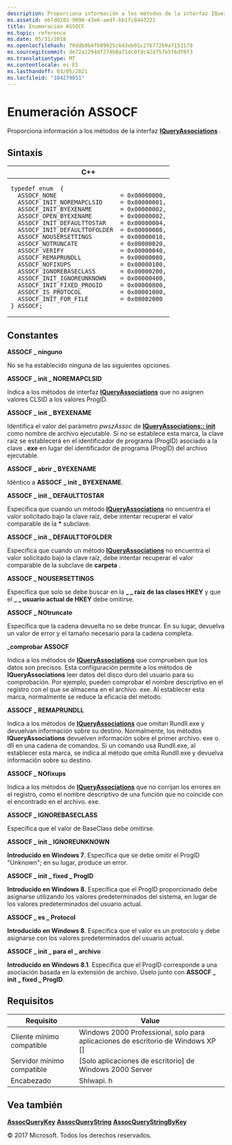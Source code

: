 ```yaml
---
description: Proporciona información a los métodos de la interfaz IQueryAssociations.
ms.assetid: e67d0282-9090-43e6-aedf-bb1fc0443221
title: Enumeración ASSOCF
ms.topic: reference
ms.date: 05/31/2018
ms.openlocfilehash: 70ddb0b4fb89925c643eb01c276772b9a7151578
ms.sourcegitcommit: de72a1294df274b0a71dc0fdc42d757e5f6df0f3
ms.translationtype: MT
ms.contentlocale: es-ES
ms.lasthandoff: 03/05/2021
ms.locfileid: "104279851"
---
```

# <a name="assocf-enumeration"></a>Enumeración ASSOCF

Proporciona información a los métodos de la interfaz [**IQueryAssociations**](/windows/win32/api/shlwapi/nn-shlwapi-iqueryassociations) .

## <a name="syntax"></a>Sintaxis

<span codelanguage="ManagedCPlusPlus"></span>

<table><colgroup><col style="width: 100%" /></colgroup><thead><tr class="header"><th>C++</th></tr></thead><tbody><tr class="odd"><td><pre><code>typedef enum  { 
  ASSOCF_NONE                  = 0x00000000,
  ASSOCF_INIT_NOREMAPCLSID     = 0x00000001,
  ASSOCF_INIT_BYEXENAME        = 0x00000002,
  ASSOCF_OPEN_BYEXENAME        = 0x00000002,
  ASSOCF_INIT_DEFAULTTOSTAR    = 0x00000004,
  ASSOCF_INIT_DEFAULTTOFOLDER  = 0x00000008,
  ASSOCF_NOUSERSETTINGS        = 0x00000010,
  ASSOCF_NOTRUNCATE            = 0x00000020,
  ASSOCF_VERIFY                = 0x00000040,
  ASSOCF_REMAPRUNDLL           = 0x00000080,
  ASSOCF_NOFIXUPS              = 0x00000100,
  ASSOCF_IGNOREBASECLASS       = 0x00000200,
  ASSOCF_INIT_IGNOREUNKNOWN    = 0x00000400,
  ASSOCF_INIT_FIXED_PROGID     = 0x00000800,
  ASSOCF_IS_PROTOCOL           = 0x00001000,
  ASSOCF_INIT_FOR_FILE         = 0x00002000
} ASSOCF;</code></pre></td></tr></tbody></table>



## <a name="constants"></a>Constantes

 <span id="ASSOCF_NONE"></span><span id="assocf_none"></span>**ASSOCF \_ ninguno** 

No se ha establecido ninguna de las siguientes opciones.

 <span id="ASSOCF_INIT_NOREMAPCLSID"></span><span id="assocf_init_noremapclsid"></span>**ASSOCF \_ init \_ NOREMAPCLSID** 

Indica a los métodos de interfaz [**IQueryAssociations**](/windows/win32/api/shlwapi/nn-shlwapi-iqueryassociations) que no asignen valores CLSID a los valores ProgID.

 <span id="ASSOCF_INIT_BYEXENAME"></span><span id="assocf_init_byexename"></span>**ASSOCF \_ init \_ BYEXENAME** 

Identifica el valor del parámetro *pwszAssoc* de [**IQueryAssociations:: init**](/windows/win32/api/shlwapi/nf-shlwapi-iqueryassociations-init) como nombre de archivo ejecutable. Si no se establece esta marca, la clave raíz se establecerá en el identificador de programa (ProgID) asociado a la clave **. exe** en lugar del identificador de programa (ProgID) del archivo ejecutable.

 <span id="ASSOCF_OPEN_BYEXENAME"></span><span id="assocf_open_byexename"></span>**ASSOCF \_ abrir \_ BYEXENAME** 

Idéntico a **ASSOCF \_ init \_ BYEXENAME**.

 <span id="ASSOCF_INIT_DEFAULTTOSTAR"></span><span id="assocf_init_defaulttostar"></span>**ASSOCF \_ init \_ DEFAULTTOSTAR** 

Especifica que cuando un método [**IQueryAssociations**](/windows/win32/api/shlwapi/nn-shlwapi-iqueryassociations) no encuentra el valor solicitado bajo la clave raíz, debe intentar recuperar el valor comparable de la **\*** subclave.

 <span id="ASSOCF_INIT_DEFAULTTOFOLDER"></span><span id="assocf_init_defaulttofolder"></span>**ASSOCF \_ init \_ DEFAULTTOFOLDER** 

Especifica que cuando un método [**IQueryAssociations**](/windows/win32/api/shlwapi/nn-shlwapi-iqueryassociations) no encuentra el valor solicitado bajo la clave raíz, debe intentar recuperar el valor comparable de la subclave de **carpeta** .

 <span id="ASSOCF_NOUSERSETTINGS"></span><span id="assocf_nousersettings"></span>**ASSOCF \_ NOUSERSETTINGS** 

Especifica que solo se debe buscar en la **\_ \_ raíz de las clases HKEY** y que el **\_ \_ usuario actual de HKEY** debe omitirse.

 <span id="ASSOCF_NOTRUNCATE"></span><span id="assocf_notruncate"></span>**ASSOCF \_ NOtruncate** 

Especifica que la cadena devuelta no se debe truncar. En su lugar, devuelva un valor de error y el tamaño necesario para la cadena completa.

 <span id="ASSOCF_VERIFY"></span><span id="assocf_verify"></span>**\_comprobar ASSOCF** 

Indica a los métodos de [**IQueryAssociations**](/windows/win32/api/shlwapi/nn-shlwapi-iqueryassociations) que comprueben que los datos son precisos. Esta configuración permite a los métodos de **IQueryAssociations** leer datos del disco duro del usuario para su comprobación. Por ejemplo, pueden comprobar el nombre descriptivo en el registro con el que se almacena en el archivo. exe. Al establecer esta marca, normalmente se reduce la eficacia del método.

 <span id="ASSOCF_REMAPRUNDLL"></span><span id="assocf_remaprundll"></span>**ASSOCF \_ REMAPRUNDLL** 

Indica a los métodos de [**IQueryAssociations**](/windows/win32/api/shlwapi/nn-shlwapi-iqueryassociations) que omitan Rundll.exe y devuelvan información sobre su destino. Normalmente, los métodos **IQueryAssociations** devuelven información sobre el primer archivo. exe o. dll en una cadena de comandos. Si un comando usa Rundll.exe, al establecer esta marca, se indica al método que omita Rundll.exe y devuelva información sobre su destino.

 <span id="ASSOCF_NOFIXUPS"></span><span id="assocf_nofixups"></span>**ASSOCF \_ NOfixups** 

Indica a los métodos de [**IQueryAssociations**](/windows/win32/api/shlwapi/nn-shlwapi-iqueryassociations) que no corrijan los errores en el registro, como el nombre descriptivo de una función que no coincide con el encontrado en el archivo. exe.

 <span id="ASSOCF_IGNOREBASECLASS"></span><span id="assocf_ignorebaseclass"></span>**ASSOCF \_ IGNOREBASECLASS** 

Especifica que el valor de BaseClass debe omitirse.

 <span id="ASSOCF_INIT_IGNOREUNKNOWN"></span><span id="assocf_init_ignoreunknown"></span>**ASSOCF \_ init \_ IGNOREUNKNOWN** 

**Introducido en Windows 7**. Especifica que se debe omitir el ProgID "Unknown"; en su lugar, produce un error.

 <span id="ASSOCF_INIT_FIXED_PROGID"></span><span id="assocf_init_fixed_progid"></span>**ASSOCF \_ init \_ fixed \_ ProgID** 

**Introducido en Windows 8**. Especifica que el ProgID proporcionado debe asignarse utilizando los valores predeterminados del sistema, en lugar de los valores predeterminados del usuario actual.

 <span id="ASSOCF_IS_PROTOCOL"></span><span id="assocf_is_protocol"></span>**ASSOCF \_ es \_ Protocol** 

**Introducido en Windows 8**. Especifica que el valor es un protocolo y debe asignarse con los valores predeterminados del usuario actual.

 <span id="ASSOCF_INIT_FOR_FILE"></span><span id="assocf_init_for_file"></span>**ASSOCF \_ init \_ para el \_ archivo** 

**Introducido en Windows 8.1**. Especifica que el ProgID corresponde a una asociación basada en la extensión de archivo. Úselo junto con **ASSOCF \_ init \_ fixed \_ ProgID**.

 

## <a name="requirements"></a>Requisitos



| Requisito | Value |
|-------------------------------------|--------------------------------------------------------------------------------------|
| Cliente mínimo compatible | Windows 2000 Professional, solo para aplicaciones de escritorio de Windows XP \[\]               |
| Servidor mínimo compatible | \[Solo aplicaciones de escritorio\] de Windows 2000 Server                                 |
| Encabezado                   |  Shlwapi. h  |



## <a name="see-also"></a>Vea también

 [**AssocQueryKey**](/windows/win32/api/shlwapi/nf-shlwapi-assocquerykeya) [**AssocQueryString**](/windows/win32/api/shlwapi/nf-shlwapi-assocquerystringa) [**AssocQueryStringByKey**](/windows/win32/api/shlwapi/nf-shlwapi-assocquerystringa) 

 

 

© 2017 Microsoft. Todos los derechos reservados.
